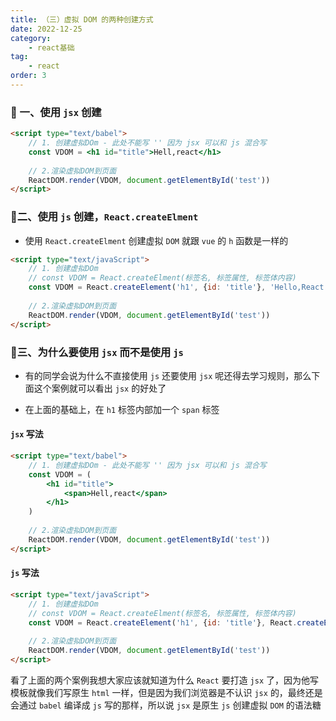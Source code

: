 ```yaml
---
title: （三）虚拟 DOM 的两种创建方式
date: 2022-12-25
category:
    - react基础
tag: 
    - react
order: 3
---
```


### 🍈 一、使用 `jsx` 创建

```html
<script type="text/babel">
    // 1. 创建虚拟DOm - 此处不能写 '' 因为 jsx 可以和 js 混合写
    const VDOM = <h1 id="title">Hell,react</h1>
    
    // 2.渲染虚拟DOM到页面
    ReactDOM.render(VDOM, document.getElementById('test'))
</script>
```

### 🥭二、使用 `js` 创建，`React.createElment`
- 使用 `React.createElment` 创建虚拟 `DOM` 就跟 `vue` 的 `h` 函数是一样的

```html
<script type="text/javaScript">
    // 1. 创建虚拟DOm
    // const VDOM = React.createElment(标签名, 标签属性, 标签体内容)
    const VDOM = React.createElement('h1', {id: 'title'}, 'Hello,React')
    
    // 2.渲染虚拟DOM到页面
    ReactDOM.render(VDOM, document.getElementById('test'))
</script>
```


### 🥦三、为什么要使用 `jsx` 而不是使用 `js`
- 有的同学会说为什么不直接使用 `js` 还要使用 `jsx` 呢还得去学习规则，那么下面这个案例就可以看出 `jsx` 的好处了

- 在上面的基础上，在 `h1` 标签内部加一个 `span` 标签

#### `jsx` 写法
```html
<script type="text/babel">
    // 1. 创建虚拟DOm - 此处不能写 '' 因为 jsx 可以和 js 混合写
    const VDOM = (
        <h1 id="title">
            <span>Hell,react</span>
        </h1>
    )
    
    // 2.渲染虚拟DOM到页面
    ReactDOM.render(VDOM, document.getElementById('test'))
</script>
```

#### `js` 写法
```html
<script type="text/javaScript">
    // 1. 创建虚拟DOm
    // const VDOM = React.createElment(标签名, 标签属性, 标签体内容)
    const VDOM = React.createElement('h1', {id: 'title'}, React.createElement('span', {}, 'Helo,React'))
    
    // 2.渲染虚拟DOM到页面
    ReactDOM.render(VDOM, document.getElementById('test'))
</script>
```

看了上面的两个案例我想大家应该就知道为什么 `React` 要打造 `jsx` 了，因为他写模板就像我们写原生 `html` 一样，但是因为我们浏览器是不认识 `jsx` 的，最终还是会通过 `babel` 编译成 `js` 写的那样，所以说 `jsx` 是原生 `js` 创建虚拟 `DOM` 的语法糖